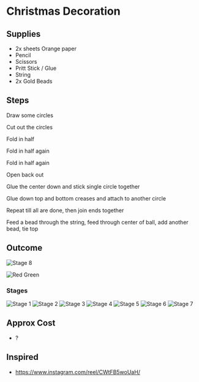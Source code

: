# Christmas Decoration

## Supplies

- 2x sheets Orange paper
- Pencil
- Scissors
- Pritt Stick / Glue
- String
- 2x Gold Beads

## Steps

Draw some circles

Cut out the circles

Fold in half

Fold in half again

Fold in half again

Open back out

Glue the center down and stick single circle together

Glue down top and bottom creases and attach to another circle

Repeat till all are done, then join ends together

Feed a bead through the string, feed through center of ball, add another bead, tie top

## Outcome

![Stage 8](images/Stage8.jpeg "Stage 8")

![Red Green](images/redgreen.jpeg "Red Green")

### Stages

![Stage 1](images/Stage1.jpeg "Stage 1")
![Stage 2](images/Stage2.jpeg "Stage 2")
![Stage 3](images/Stage3.jpeg "Stage 3")
![Stage 4](images/Stage4.jpeg "Stage 4")
![Stage 5](images/Stage5.jpeg "Stage 5")
![Stage 6](images/Stage6.jpeg "Stage 6")
![Stage 7](images/Stage7.jpeg "Stage 7")

## Approx Cost

- ?

## Inspired

- https://www.instagram.com/reel/CWtFB5woUaH/